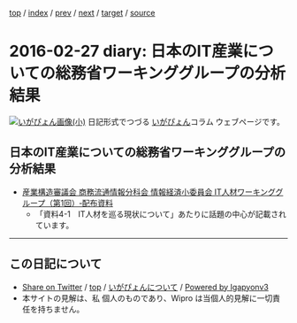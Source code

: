 [top](../index.html) 
 / [index](index.html) 
 / [prev](ig160225.html) 
 / [next](ig160228.html) 
 / [target](http://www.igapyon.jp/igapyon/diary/2016/ig160227.html) 
 / [source](https://github.com/igapyon/diary/blob/master/2016/ig160227.src.md) 

2016-02-27 diary: 日本のIT産業についての総務省ワーキンググループの分析結果
=====================================================================================================
[![いがぴょん画像(小)](http://www.igapyon.jp/igapyon/diary/images/iga200306s.jpg "いがぴょん")](http://www.igapyon.jp/igapyon/diary/memo/memoigapyon.html) 日記形式でつづる [いがぴょん](http://www.igapyon.jp/igapyon/diary/memo/memoigapyon.html)コラム ウェブページです。

## 日本のIT産業についての総務省ワーキンググループの分析結果


* [産業構造審議会 商務流通情報分科会 情報経済小委員会 IT人材ワーキンググループ（第1回）‐配布資料](http://www.meti.go.jp/committee/sankoushin/shojo/johokeizai/it_jinzai_wg/001_haifu.html)
  * 「資料4-1　IT人材を巡る現状について」あたりに話題の中心が記載されています。


----------------------------------------------------------------------------------------------------

## この日記について

* [Share on Twitter](https://twitter.com/intent/tweet?hashtags=igapyon%2Cdiary%2C%E3%81%84%E3%81%8C%E3%81%B4%E3%82%87%E3%82%93&text=%E6%97%A5%E6%9C%AC%E3%81%AEIT%E7%94%A3%E6%A5%AD%E3%81%AB%E3%81%A4%E3%81%84%E3%81%A6%E3%81%AE%E7%B7%8F%E5%8B%99%E7%9C%81%E3%83%AF%E3%83%BC%E3%82%AD%E3%83%B3%E3%82%B0%E3%82%B0%E3%83%AB%E3%83%BC%E3%83%97%E3%81%AE%E5%88%86%E6%9E%90%E7%B5%90%E6%9E%9C&url=http%3A%2F%2Fwww.igapyon.jp%2Figapyon%2Fdiary%2F2016%2Fig160227.html) / [top](../index.html) / [いがぴょんについて](http://www.igapyon.jp/igapyon/diary/memo/memoigapyon.html) / [Powered by Igapyonv3](https://github.com/igapyon/igapyonv3)
* 本サイトの見解は、私 個人のものであり、Wipro は当個人的見解に一切責任を持ちません。 
